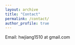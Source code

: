```yaml
---
layout: archive
title: "Contact"
permalink: /contact/
author_profile: true
---
```

Email: hwjiang1510 at gmail.com

